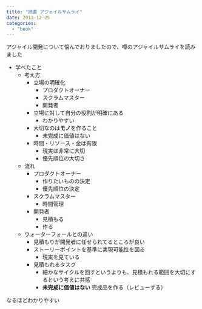 ```yaml
---
title: "読書 アジャイルサムライ"
date: 2013-12-25
categories:
  - "book"
---
```


アジャイル開発について悩んでおりましたので、噂のアジャイルサムライを読みました

- 学べたこと
  - 考え方
    - 立場の明確化
      - プロダクトオーナー
      - スクラムマスター
      - 開発者
    - 立場に対して自分の役割が明確にある
      - わかりやすい
    - 大切なのは**モノ**を作ること
      - 未完成に価値はない
    - 時間・リソース・金は有限
      - 現実は非常に大切
      - 優先順位の大切さ
  - 流れ
      - プロダクトオーナー
        - 作りたいものの決定
        - 優先順位の決定
      - スクラムマスター
        - 時間管理
      - 開発者
        - 見積もる
        - 作る
  - ウォーターフォールとの違い
    - 見積もりが開発者に任せられてるところが良い
    - ストーリーポイントを基準に実現可能性を図る
      - 現実を見ている
    - 見積もれるタスク
      - 細かなサイクルを回すというよりも、見積もれる範囲を大切にするという考えに共感
      - **未完成に価値はない** 完成品を作る（レビューする）

なるほどわかりやすい
